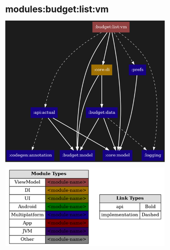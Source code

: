 # modules:budget:list:vm

<!--region chart-->
![chart](atlas/chart.png)

![legend](../../../../atlas/legend.png)
<!--endregion-->